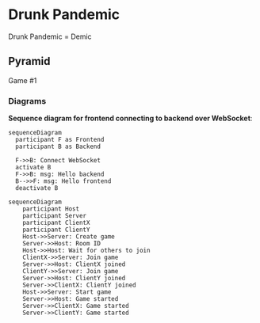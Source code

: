 # Drunk Pandemic

Drunk Pandemic = Demic

## Pyramid

Game #1

### Diagrams

**Sequence diagram for frontend connecting to backend over WebSocket**:

```mermaid
sequenceDiagram
  participant F as Frontend
  participant B as Backend

  F->>B: Connect WebSocket
  activate B
  F->>B: msg: Hello backend
  B-->>F: msg: Hello frontend
  deactivate B
```

```mermaid
sequenceDiagram
    participant Host
    participant Server
    participant ClientX
    participant ClientY
    Host->>Server: Create game
    Server->>Host: Room ID
    Host->>Host: Wait for others to join
    ClientX->>Server: Join game
    Server->>Host: ClientX joined
    ClientY->>Server: Join game
    Server->>Host: ClientY joined
    Server->>ClientX: ClientY joined
    Host->>Server: Start game
    Server->>Host: Game started
    Server->>ClientX: Game started
    Server->>ClientY: Game started
```